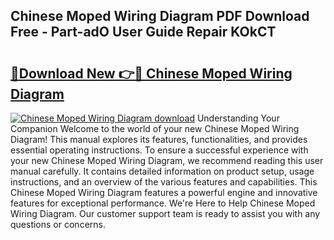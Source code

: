 ## Chinese Moped Wiring Diagram PDF Download Free - Part-adO User Guide Repair KOkCT

# <h2><a href="http://dfpgvk.blite.top/?on=Chinese+Moped+Wiring+Diagram">🔗Download New 👉🔴 Chinese Moped Wiring Diagram</a></h2>

[![Chinese Moped Wiring Diagram download](https://i.imgur.com/lujVjoI.png)](http://dfpgvk.blite.top/?on=Chinese+Moped+Wiring+Diagram)
Understanding Your Companion Welcome to the world of your new Chinese Moped Wiring Diagram! This manual explores its features, functionalities, and provides essential operating instructions. To ensure a successful experience with your new Chinese Moped Wiring Diagram, we recommend reading this user manual carefully. It contains detailed information on product setup, usage instructions, and an overview of the various features and capabilities. This Chinese Moped Wiring Diagram features a powerful engine and innovative features for exceptional performance. We're Here to Help Chinese Moped Wiring Diagram. Our customer support team is ready to assist you with any questions or concerns.
